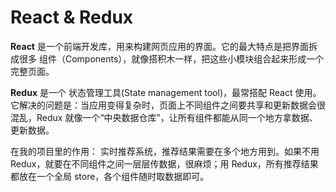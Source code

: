 React & Redux
===

**React** 是一个前端开发库，用来构建网页应用的界面。它的最大特点是把界面拆成很多 组件（Components），就像搭积木一样，把这些小模块组合起来形成一个完整页面。

**Redux** 是一个 状态管理工具(State management tool)，最常搭配 React 使用。它解决的问题是：当应用变得复杂时，页面上不同组件之间要共享和更新数据会很混乱，Redux 就像一个“中央数据仓库”，让所有组件都能从同一个地方拿数据、更新数据。

在我的项目里的作用：
实时推荐系统，推荐结果需要在多个地方用到。如果不用 Redux，就要在不同组件之间一层层传数据，很麻烦；用 Redux，所有推荐结果都放在一个全局 store，各个组件随时取数据即可。
